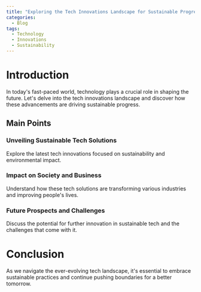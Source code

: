 ```yaml
---
title: "Exploring the Tech Innovations Landscape for Sustainable Progress"
categories:
  - Blog
tags:
  - Technology
  - Innovations
  - Sustainability
---
```


# Introduction
In today's fast-paced world, technology plays a crucial role in shaping the future. Let's delve into the tech innovations landscape and discover how these advancements are driving sustainable progress.

## Main Points
### Unveiling Sustainable Tech Solutions
Explore the latest tech innovations focused on sustainability and environmental impact.

### Impact on Society and Business
Understand how these tech solutions are transforming various industries and improving people's lives.

### Future Prospects and Challenges
Discuss the potential for further innovation in sustainable tech and the challenges that come with it.

# Conclusion
As we navigate the ever-evolving tech landscape, it's essential to embrace sustainable practices and continue pushing boundaries for a better tomorrow.